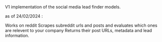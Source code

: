 V1 implementation of the social media lead finder models.

as of 24/02/2024 :

Works on reddit
Scrapes subreddit urls and posts and evaluates which ones are relevent to your company
Returns their post URLs, metadata and lead information.
